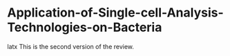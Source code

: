 # Application-of-Single-cell-Analysis-Technologies-on-Bacteria
latx 
This is the second version of the review.
